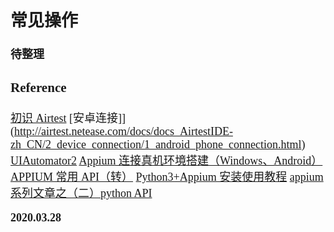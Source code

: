 <font size=4 face='楷体'>

## 常见操作

**待整理**

### Reference

[初识 Airtest](https://www.cnblogs.com/dreamhighqiu/p/10989909.html)
[安卓连接]](http://airtest.netease.com/docs/docs_AirtestIDE-zh_CN/2_device_connection/1_android_phone_connection.html)
[UIAutomator2](https://www.jianshu.com/p/e5ed2ddb3f27)
[Appium 连接真机环境搭建（Windows、Android）](https://blog.csdn.net/ABoLuoTaMei/article/details/88951928)
[APPIUM 常用 API（转）](https://www.cnblogs.com/7chentest/p/6396551.html)
[Python3+Appium 安装使用教程](https://www.cnblogs.com/lsdb/p/10108165.html)
[appium 系列文章之（二）python API](https://www.jianshu.com/p/e0851a600fd1)

**2020.03.28**
